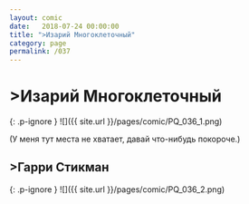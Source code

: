 ```yaml
---
layout: comic
date:   2018-07-24 00:00:00 
title: ">Изарий Многоклеточный"
category: page
permalink: /037
---
```

# >Изарий Многоклеточный

{: .p-ignore }
![]({{ site.url }}/pages/comic/PQ_036_1.png)

(У меня тут места не хватает, давай что-нибудь покороче.)

## >Гарри Стикман

{: .p-ignore }
![]({{ site.url }}/pages/comic/PQ_036_2.png)
